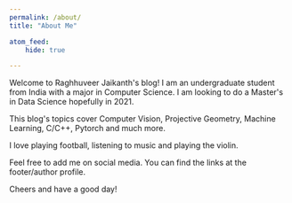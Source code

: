 ```yaml
---
permalink: /about/
title: "About Me"

atom_feed:
    hide: true

---
```



Welcome to Raghhuveer Jaikanth's blog! I am an undergraduate student from India with a major in Computer Science. I am looking to do a Master's in Data Science hopefully in 2021. 

This blog's topics cover Computer Vision, Projective Geometry, Machine Learning, C/C++, Pytorch and much more.

I love playing football, listening to music and playing the violin. 

Feel free to add me on social media. You can find the links at the footer/author profile.

Cheers and have a good day!

